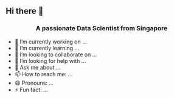 ## Hi there 👋
<h3 align="center">A passionate Data Scientist from Singapore</h3>

- 🔭 I’m currently working on ...
- 🌱 I’m currently learning ...
- 👯 I’m looking to collaborate on ...
- 🤔 I’m looking for help with ...
- 💬 Ask me about ...
- 📫 How to reach me: ...
- 😄 Pronouns: ...
- ⚡ Fun fact: ...

<!--
<p align="left"> <img src="https://komarev.com/ghpvc/?username=chewytry&label=Profile%20views&color=0e75b6&style=flat" alt="chewytry" /> </p>

<p>&nbsp;<img align="center" src="https://github-readme-stats.vercel.app/api?username=chewytry&show_icons=true&locale=en" alt="chewytry" /></p>
-->
